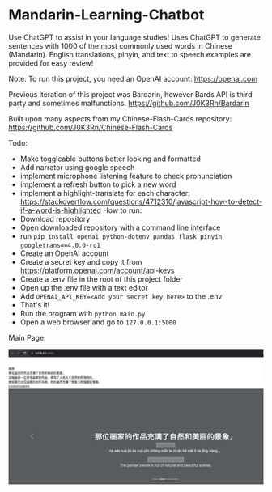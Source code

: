 # Mandarin-Learning-Chatbot

Use ChatGPT to assist in your language studies! Uses ChatGPT to generate sentences with 1000 of the most commonly used words in Chinese (Mandarin). English translations, pinyin, and text to speech examples are provided for easy review! 

Note: To run this project, you need an OpenAI account: https://openai.com

Previous iteration of this project was Bardarin, however Bards API is third party and sometimes malfunctions. https://github.com/J0K3Rn/Bardarin

Built upon many aspects from my Chinese-Flash-Cards repository: https://github.com/J0K3Rn/Chinese-Flash-Cards

Todo:
- Make toggleable buttons better looking and formatted
- Add narrator using google speech
- implement microphone listening feature to check pronunciation
- implement a refresh button to pick a new word
- implement a highlight-translate for each character: https://stackoverflow.com/questions/4712310/javascript-how-to-detect-if-a-word-is-highlighted
How to run:
- Download repository
- Open downloaded repository with a command line interface
- run `pip install openai python-dotenv pandas flask pinyin googletrans==4.0.0-rc1`
- Create an OpenAI account
- Create a secret key and copy it from https://platform.openai.com/account/api-keys
- Create a .env file in the root of this project folder
- Open up the .env file with a text editor
- Add `OPENAI_API_KEY=<Add your secret key here>` to the .env
- That's it!
- Run the program with `python main.py`
- Open a web browser and go to `127.0.0.1:5000` 

Main Page:

![alt text](https://github.com/J0K3Rn/Mandarin-Learning-Chatbot/blob/main/screenshots/main_page.png?raw=true) 
